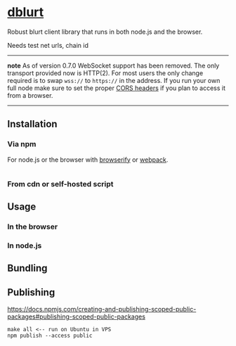# [dblurt](https://gitlab.com/blurt)

Robust blurt client library that runs in both node.js and the browser.

Needs test net urls, chain id

---

**note** As of version 0.7.0 WebSocket support has been removed. The only transport provided now is HTTP(2). For most users the only change required is to swap `wss://` to `https://` in the address. If you run your own full node make sure to set the proper [CORS headers](https://en.wikipedia.org/wiki/Cross-origin_resource_sharing) if you plan to access it from a browser.

---

## Installation

### Via npm

For node.js or the browser with [browserify](https://github.com/substack/node-browserify) or [webpack](https://github.com/webpack/webpack).

```

```

### From cdn or self-hosted script

## Usage

### In the browser

### In node.js

## Bundling


## Publishing

https://docs.npmjs.com/creating-and-publishing-scoped-public-packages#publishing-scoped-public-packages

```
make all <-- run on Ubuntu in VPS
npm publish --access public
```